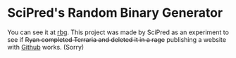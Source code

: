 # SciPred's Random Binary Generator
You can see it at [rbg](./RandomBinGenerator.html). This project was made by SciPred as an experiment to see if ~~Ryan completed Terraria and deleted it in a rage~~ publishing a website with [Github](https://github.com) works. (Sorry)
